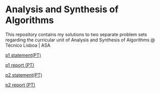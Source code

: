 # Analysis and Synthesis of Algorithms

This repository contains my solutions to two separate problem sets regarding the curricular unit of Analysis and Synthesis of Algorithms @ Técnico Lisboa | ASA

[p1 statement(PT)](../main/p1/docs/p1.pdf)


[p1 report (PT)](../main/p1/docs/report.pdf)




[p2 statement(PT)](../main/p2/docs/p2.pdf)


[p2 report (PT)](../main/p2/docs/report.pdf)


